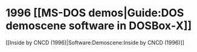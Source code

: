# 1996 [[MS-DOS demos|Guide:DOS demoscene software in DOSBox‐X]]

[[Inside by CNCD (1996)|Software:Demoscene:Inside by CNCD (1996)]]  

